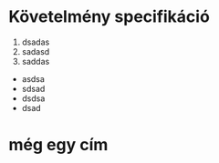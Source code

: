 # Követelmény specifikáció

1. dsadas
2. sadasd
3. saddas

- asdsa
- sdsad
- dsdsa
- dsad

# még egy cím
